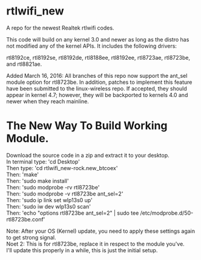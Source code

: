 rtlwifi_new
===========

A repo for the newest Realtek rtlwifi codes.

This code will build on any kernel 3.0 and newer as long as the distro has not modified
any of the kernel APIs. It includes the following drivers:

rtl8192ce, rtl8192se, rtl8192de, rtl8188ee, rtl8192ee, rtl8723ae, rtl8723be, and rtl8821ae.

Added March 16, 2016: All branches of this repo now support the ant_sel module option
for rtl8723be. In addition, patches to implement this feature have been submitted
to the linux-wireless repo. If accepted, they should appear in kernel 4.7; however,
they will be backported to kernels 4.0 and newer when they reach mainline.

The New Way To Build Working Module.
===========

Download the source code in a zip and extract it to your desktop.   
In terminal type: 'cd Desktop'   
Then type: 'cd rtlwifi_new-rock.new_btcoex'    
Then: 'make'   
Then: 'sudo make install'   
Then: 'sudo modprobe -rv rtl8723be'   
Then: 'sudo modprobe -v rtl8723be ant_sel=2'   
Then: 'sudo ip link set wlp13s0 up'   
Then: 'sudo iw dev wlp13s0 scan'   
Then: 'echo "options rtl8723be ant_sel=2" | sudo tee /etc/modprobe.d/50-rtl8723be.conf'   

Note: After your OS (Kernel) update, you need to apply these settings again to get strong signal.   
Noet 2: This is for rtl8723be, replace it in respect to the module you've.   
I'll update this properly in a while, this is just the initial setup.   
